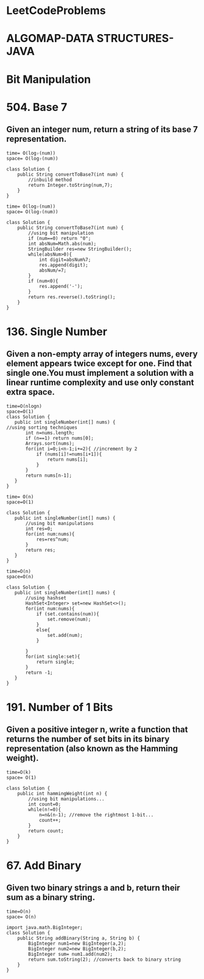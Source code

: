 # LeetCodeProblems 
# ALGOMAP-DATA STRUCTURES-JAVA

# Bit Manipulation

# 504. Base 7 
## Given an integer num, return a string of its base 7 representation.
```
time= O(log₇(num))
space= O(log₇(num))

class Solution {
    public String convertToBase7(int num) {
        //inbuild method
        return Integer.toString(num,7);        
    }
}

time= O(log₇(num))
space= O(log₇(num))

class Solution {
    public String convertToBase7(int num) {
        //using bit manipulation 
        if (num==0) return "0";
        int absNum=Math.abs(num);
        StringBuilder res=new StringBuilder();
        while(absNum>0){
            int digit=absNum%7;
            res.append(digit);
            absNum/=7;
        }
        if (num<0){
            res.append('-');
        }
        return res.reverse().toString();
    }
}

```

# 136. Single Number

## Given a non-empty array of integers nums, every element appears twice except for one. Find that single one.You must implement a solution with a linear runtime complexity and use only constant extra space.

 ```
time=O(nlogn)
space=O(1)
class Solution {
    public int singleNumber(int[] nums) {
//using sorting techniques
        int n=nums.length;
        if (n==1) return nums[0];
        Arrays.sort(nums);
        for(int i=0;i<n-1;i+=2){ //increment by 2
            if (nums[i]!=nums[i+1]){
                return nums[i];
            }
        }
        return nums[n-1];
    }
}

time= O(n)
space=O(1)

class Solution {
    public int singleNumber(int[] nums) {
        //using bit manipulations
        int res=0;
        for(int num:nums){
            res=res^num;
        }
        return res;
    }
}

time=O(n)
space=O(n)

class Solution {
    public int singleNumber(int[] nums) {
        //using hashset
        HashSet<Integer> set=new HashSet<>();
        for(int num:nums){
            if (set.contains(num)){
                set.remove(num);
            }
            else{
                set.add(num);
            }
            
        }
        for(int single:set){
            return single;
        }
        return -1;
    }
}

```

# 191. Number of 1 Bits

## Given a positive integer n, write a function that returns the number of set bits in its binary representation (also known as the Hamming weight).

```
time=O(k)
space= O(1)

class Solution {
    public int hammingWeight(int n) {
        //using bit manipulations...
        int count=0;
        while(n!=0){
            n=n&(n-1); //remove the rightmost 1-bit...
            count++;
        }
        return count;
    }
}

```

# 67. Add Binary
## Given two binary strings a and b, return their sum as a binary string.

```
time=O(n)
space= O(n)

import java.math.BigInteger;
class Solution {
    public String addBinary(String a, String b) {
        BigInteger num1=new BigInteger(a,2);
        BigInteger num2=new BigInteger(b,2);
        BigInteger sum= num1.add(num2);
        return sum.toString(2); //converts back to binary string
    }
}

```





























